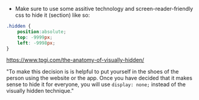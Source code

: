 
- Make sure to use some assitive technology and screen-reader-friendly css to hide it (section) like so:

```css
.hidden {
	position:absolute;
	top: -9999px;
	left: -9998px;
}
```

https://www.tpgi.com/the-anatomy-of-visually-hidden/

"To make this decision is is helpful to put yourself in the shoes of the person using the website or the app. Once you have decided that it makes sense to hide it for everyone, you will use `display: none;` instead of the visually hidden technique."